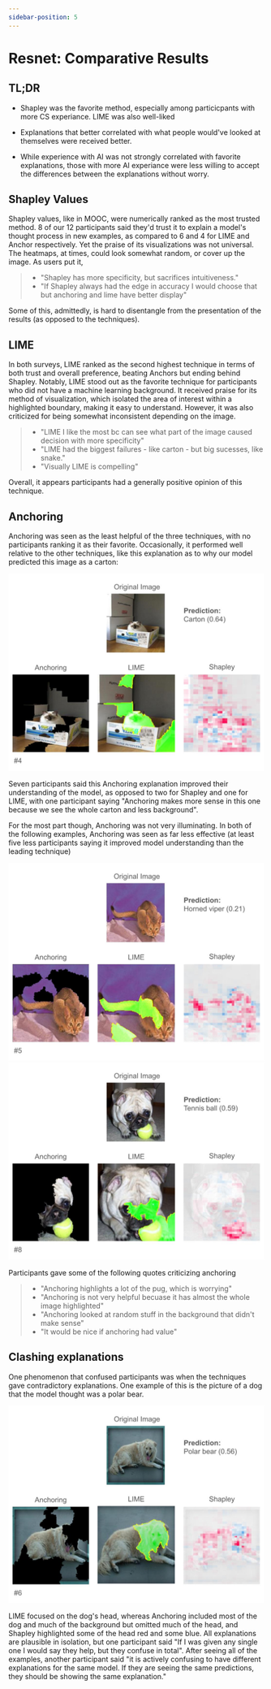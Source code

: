 ```yaml
---
sidebar-position: 5
---
```


# Resnet: Comparative Results

## TL;DR

- Shapley was the favorite method, especially among particicpants with more CS experiance. LIME was also well-liked

- Explanations that better correlated with what people would've looked at themselves were received better.

- While experience with AI was not strongly correlated with favorite explanations, those with more AI experiance were less willing to accept the differences between the explanations without worry.

## Shapley Values
Shapley values, like in MOOC, were numerically ranked as the most trusted method. 8 of our 12 participants said they'd trust it to explain a model's thought process in new examples, as compared to 6 and 4 for LIME and Anchor respectively. Yet the praise of its visualizations was not universal. The heatmaps, at times, could look somewhat random, or cover up the image. As users put it,
> - "Shapley has more specificity, but sacrifices intuitiveness."
> - "If Shapley always had the edge in accuracy I would choose that but anchoring and lime have better display"

Some of this, admittedly, is hard to disentangle from the presentation of the results (as opposed to the techniques).

## LIME
In both surveys, LIME ranked as the second highest technique in terms of both trust and overall preference, beating Anchors but ending behind Shapley. Notably, LIME stood out as the favorite technique for participants who did not have a machine learning background. It received praise for its method of visualization, which isolated the area of interest within a highlighted boundary, making it easy to understand. However, it was also criticized for being somewhat inconsistent depending on the image.
> - "LIME I like the most bc can see what part of the image caused decision with more specificity"
> - "LIME had the biggest failures - like carton - but big sucesses, like snake."
> - "Visually LIME is compelling"

Overall, it appears participants had a generally positive opinion of this technique.

## Anchoring
Anchoring was seen as the least helpful of the three techniques, with no participants ranking it as their favorite. Occasionally, it performed well relative to the other techniques, like this explanation as to why our model predicted this image as a carton:

![Figure H](./carton_cat-slide.jpg "An image of a cat in a box, with explanations for why it was predicted as a carton.")

Seven participants said this Anchoring explanation improved their understanding of the model, as opposed to two for Shapley and one for LIME, with one participant saying "Anchoring makes more sense in this one because we see the whole carton and less background".

For the most part though, Anchoring was not very illuminating. In both of the following examples, Anchoring was seen as far less effective (at least five less participants saying it improved model understanding than the leading technique)

![Figure B](./horned_viper-slide.jpg "An image of a cat, with explanations for why it was predicted as a horned viper")
![Figure C](./pug-slide.jpg "An image of a pug with a tennis ball, with explanations for why it was predicted as a tennis ball.")

Participants gave some of the following quotes criticizing anchoring
> - "Anchoring highlights a lot of the pug, which is worrying"
> - "Anchoring is not very helpful becuase it has almost the whole image highlighted"
> - "Anchoring looked at random stuff in the background that didn't make sense"
> - "It would be nice if anchoring had value"

## Clashing explanations

One phenomenon that confused participants was when the techniques gave contradictory explanations. One example of this is the picture of a dog that the model thought was a polar bear.

![Figure J](./polar_bear-slide.jpg "An image of a dog, with explanations for why it was predicted as a polar bear.")

LIME focused on the dog's head, whereas Anchoring included most of the dog and much of the background but omitted much of the head, and Shapley highlighted some of the head red and some blue. All explanations are plausible in isolation, but one participant said "If I was given any single one I would say they help, but they confuse in total". After seeing all of the examples, another participant said "it is actively confusing to have different explanations for the same model. If they are seeing the same predictions, they should be showing the same explanation."
